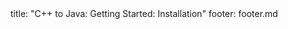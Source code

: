 <frontmatter>
title: "C++ to Java: Getting Started: Installation"
footer: footer.md
</frontmatter>

<include src="unit-inPage-asFlat.md" boilerplate />